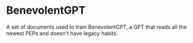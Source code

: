 # BenevolentGPT
A set of documents used to train BenevolentGPT, a GPT that reads all the newest PEPs and doesn't have legacy habits.
